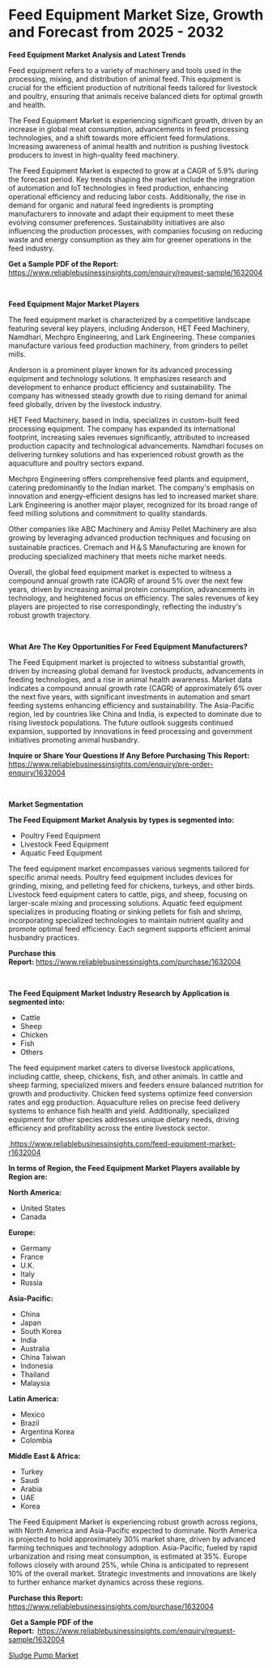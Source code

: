 <p><h1>Feed Equipment Market Size, Growth and Forecast from 2025 - 2032</h1></p><p><strong>Feed Equipment Market Analysis and Latest Trends</strong></p>
<p><p>Feed equipment refers to a variety of machinery and tools used in the processing, mixing, and distribution of animal feed. This equipment is crucial for the efficient production of nutritional feeds tailored for livestock and poultry, ensuring that animals receive balanced diets for optimal growth and health. </p><p>The Feed Equipment Market is experiencing significant growth, driven by an increase in global meat consumption, advancements in feed processing technologies, and a shift towards more efficient feed formulations. Increasing awareness of animal health and nutrition is pushing livestock producers to invest in high-quality feed machinery.</p><p>The Feed Equipment Market is expected to grow at a CAGR of 5.9% during the forecast period. Key trends shaping the market include the integration of automation and IoT technologies in feed production, enhancing operational efficiency and reducing labor costs. Additionally, the rise in demand for organic and natural feed ingredients is prompting manufacturers to innovate and adapt their equipment to meet these evolving consumer preferences. Sustainability initiatives are also influencing the production processes, with companies focusing on reducing waste and energy consumption as they aim for greener operations in the feed industry.</p></p>
<p><strong>Get a Sample PDF of the Report:&nbsp;</strong> <a href="https://www.reliablebusinessinsights.com/enquiry/request-sample/1632004?utm_campaign=2461&utm_medium=2&utm_source=Github&utm_content=ia&utm_term=21022025&utm_id=feed-equipment">https://www.reliablebusinessinsights.com/enquiry/request-sample/1632004</a></p>
<p>&nbsp;</p>
<p><strong>Feed Equipment Major Market Players</strong></p>
<p><p>The feed equipment market is characterized by a competitive landscape featuring several key players, including Anderson, HET Feed Machinery, Namdhari, Mechpro Engineering, and Lark Engineering. These companies manufacture various feed production machinery, from grinders to pellet mills.</p><p>Anderson is a prominent player known for its advanced processing equipment and technology solutions. It emphasizes research and development to enhance product efficiency and sustainability. The company has witnessed steady growth due to rising demand for animal feed globally, driven by the livestock industry.</p><p>HET Feed Machinery, based in India, specializes in custom-built feed processing equipment. The company has expanded its international footprint, increasing sales revenues significantly, attributed to increased production capacity and technological advancements. Namdhari focuses on delivering turnkey solutions and has experienced robust growth as the aquaculture and poultry sectors expand.</p><p>Mechpro Engineering offers comprehensive feed plants and equipment, catering predominantly to the Indian market. The company's emphasis on innovation and energy-efficient designs has led to increased market share. Lark Engineering is another major player, recognized for its broad range of feed milling solutions and commitment to quality standards.</p><p>Other companies like ABC Machinery and Amisy Pellet Machinery are also growing by leveraging advanced production techniques and focusing on sustainable practices. Cremach and H＆S Manufacturing are known for producing specialized machinery that meets niche market needs.</p><p>Overall, the global feed equipment market is expected to witness a compound annual growth rate (CAGR) of around 5% over the next few years, driven by increasing animal protein consumption, advancements in technology, and heightened focus on efficiency. The sales revenues of key players are projected to rise correspondingly, reflecting the industry's robust growth trajectory.</p></p>
<p>&nbsp;</p>
<p><strong>What Are The Key Opportunities For Feed Equipment Manufacturers?</strong></p>
<p><p>The Feed Equipment market is projected to witness substantial growth, driven by increasing global demand for livestock products, advancements in feeding technologies, and a rise in animal health awareness. Market data indicates a compound annual growth rate (CAGR) of approximately 6% over the next five years, with significant investments in automation and smart feeding systems enhancing efficiency and sustainability. The Asia-Pacific region, led by countries like China and India, is expected to dominate due to rising livestock populations. The future outlook suggests continued expansion, supported by innovations in feed processing and government initiatives promoting animal husbandry.</p></p>
<p><strong>Inquire or Share Your Questions If Any Before Purchasing This Report:</strong> <a href="https://www.reliablebusinessinsights.com/enquiry/pre-order-enquiry/1632004?utm_campaign=2461&utm_medium=2&utm_source=Github&utm_content=ia&utm_term=21022025&utm_id=feed-equipment">https://www.reliablebusinessinsights.com/enquiry/pre-order-enquiry/1632004</a></p>
<p>&nbsp;</p>
<p><strong>Market Segmentation</strong></p>
<p><strong>The Feed Equipment Market Analysis by types is segmented into:</strong></p>
<p><ul><li>Poultry Feed Equipment</li><li>Livestock Feed Equipment</li><li>Aquatic Feed Equipment</li></ul></p>
<p><p>The feed equipment market encompasses various segments tailored for specific animal needs. Poultry feed equipment includes devices for grinding, mixing, and pelleting feed for chickens, turkeys, and other birds. Livestock feed equipment caters to cattle, pigs, and sheep, focusing on larger-scale mixing and processing solutions. Aquatic feed equipment specializes in producing floating or sinking pellets for fish and shrimp, incorporating specialized technologies to maintain nutrient quality and promote optimal feed efficiency. Each segment supports efficient animal husbandry practices.</p></p>
<p><strong>Purchase this Report:&nbsp;</strong><a href="https://www.reliablebusinessinsights.com/purchase/1632004?utm_campaign=2461&utm_medium=2&utm_source=Github&utm_content=ia&utm_term=21022025&utm_id=feed-equipment">https://www.reliablebusinessinsights.com/purchase/1632004</a></p>
<p>&nbsp;</p>
<p><strong>The Feed Equipment Market Industry Research by Application is segmented into:</strong></p>
<p><ul><li>Cattle</li><li>Sheep</li><li>Chicken</li><li>Fish</li><li>Others</li></ul></p>
<p><p>The feed equipment market caters to diverse livestock applications, including cattle, sheep, chickens, fish, and other animals. In cattle and sheep farming, specialized mixers and feeders ensure balanced nutrition for growth and productivity. Chicken feed systems optimize feed conversion rates and egg production. Aquaculture relies on precise feed delivery systems to enhance fish health and yield. Additionally, specialized equipment for other species addresses unique dietary needs, driving efficiency and profitability across the entire livestock sector.</p></p>
<p><a href="https://www.reliablebusinessinsights.com/feed-equipment-market-r1632004?utm_campaign=2461&utm_medium=2&utm_source=Github&utm_content=ia&utm_term=21022025&utm_id=feed-equipment">&nbsp;https://www.reliablebusinessinsights.com/feed-equipment-market-r1632004</a></p>
<p><strong>In terms of Region, the Feed Equipment Market Players available by Region are:</strong></p>
<p>
    <p> <strong> North America: </strong>
        <ul>
            <li>United States</li>
            <li>Canada</li>
        </ul>
        </p> 
    <p> <strong> Europe: </strong>
        <ul>
            <li>Germany</li>
            <li>France</li>
            <li>U.K.</li>
            <li>Italy</li>
            <li>Russia</li>
        </ul>
        </p> 
    <p> <strong> Asia-Pacific: </strong>
        <ul>
            <li>China</li>
            <li>Japan</li>
            <li>South Korea</li>
            <li>India</li>
            <li>Australia</li>
            <li>China Taiwan</li>
            <li>Indonesia</li>
            <li>Thailand</li>
            <li>Malaysia</li>
        </ul>
        </p> 
    <p> <strong> Latin America: </strong>
        <ul>
            <li>Mexico</li>
            <li>Brazil</li>
            <li>Argentina Korea</li>
            <li>Colombia</li>
        </ul>
        </p> 
    <p> <strong> Middle East & Africa: </strong>
        <ul>
            <li>Turkey</li>
            <li>Saudi</li>
            <li>Arabia</li>
            <li>UAE</li>
            <li>Korea</li>
        </ul>
    </p>
    </p>
<p><p>The Feed Equipment Market is experiencing robust growth across regions, with North America and Asia-Pacific expected to dominate. North America is projected to hold approximately 30% market share, driven by advanced farming techniques and technology adoption. Asia-Pacific, fueled by rapid urbanization and rising meat consumption, is estimated at 35%. Europe follows closely with around 25%, while China is anticipated to represent 10% of the overall market. Strategic investments and innovations are likely to further enhance market dynamics across these regions.</p></p>
<p><strong>Purchase this Report: </strong><a href="https://www.reliablebusinessinsights.com/purchase/1632004?utm_campaign=2461&utm_medium=2&utm_source=Github&utm_content=ia&utm_term=21022025&utm_id=feed-equipment">https://www.reliablebusinessinsights.com/purchase/1632004</a></p>
<p>&nbsp;<strong>Get a Sample PDF of the Report:&nbsp;&nbsp;</strong><a href="https://www.reliablebusinessinsights.com/enquiry/request-sample/1632004?utm_campaign=2461&utm_medium=2&utm_source=Github&utm_content=ia&utm_term=21022025&utm_id=feed-equipment">https://www.reliablebusinessinsights.com/enquiry/request-sample/1632004</a></p>
<p><strong></strong></p>
<p><p><a href="https://github.com/philaphindo/Market-Research-Report-List-1/blob/main/sludge-pump-market.md?utm_campaign=2461&utm_medium=2&utm_source=Github&utm_content=ia&utm_term=21022025&utm_id=feed-equipment">Sludge Pump Market</a></p></p>